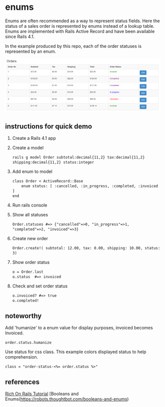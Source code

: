 # enums

Enums are often recommended as a way to represent status fields.  Here the status of a sales order is represented by enums instead of  a lookup table.    Enums are implemented with Rails Active Record and have been available since Rails 4.1.

In the example produced by this repo, each of the order statuses is represented by an enum.

![Example](https://github.com/veronicacannon/enums/blob/master/doc/example.PNG?raw=true "Example")


## instructions for quick demo
1. Create a Rails 4.1 app
2. Create a model

    ```
    rails g model Order subtotal:decimal{11,2} tax:decimal{11,2} shipping:decimal{11,2} status:integer
    ```
    
3. Add enum to model

    ```
    class Order < ActiveRecord::Base
        enum status: [ :cancelled, :in_progress, :completed, :invoiced ]
    end
    ```

4. Run rails console

5. Show all statuses

    ```
    Order.statuses #=> {"cancelled"=>0, "in_progress"=>1, "completed"=>2, "invoiced"=>3}

6. Create new order

    ```
    Order.create!( subtotal: 12.00, tax: 0.00, shipping: 10.00, status: 3)
    ```

7. Show order status

    ```
    o = Order.last
    o.status  #=> invoiced
    ```

8. Check and set order status

    ```
    o.invoiced? #=> true
    o.completed!
    ```

## noteworthy
Add 'humanize' to a enum value for display purposes, invoiced becomes Invoiced. 

    order.status.humanize

Use status for css class.  This example colors displayed status to help comprehension. 

    class = "order-status-<%= order.status %>"

## references

[Rich On Rails Tutorial](https://richonrails.com/articles/active-record-enums-in-ruby-on-rails-4-1)
[Booleans and Enums(https://robots.thoughtbot.com/booleans-and-enums)
